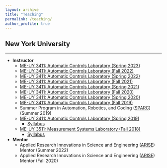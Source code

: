 ```yaml
---
layout: archive
title: "Teaching"
permalink: /teaching/
author_profile: true
---
```


## New York University
---

- **Instructor**
  - [ME-UY 3411: Automatic Controls Laboratory (Spring 2023)](/teaching_backup/2023-Spring-Automatic-Controls-Lab)
  - [ME-UY 3411: Automatic Controls Laboratory (Fall 2022)](/teaching_backup/2022-Fall-Automatic-Controls-Lab)
  - [ME-UY 3411: Automatic Controls Laboratory (Spring 2022)](/teaching_backup/2022-Spring-Automatic-Controls-Lab)
  - [ME-UY 3411: Automatic Controls Laboratory (Fall 2021)](/teaching_backup/2021-Fall-Automatic-Controls-Lab)
  - [ME-UY 3411: Automatic Controls Laboratory (Spring 2021)](/teaching_backup/2021-Spring-Automatic-Controls-Lab)
  - [ME-UY 3411: Automatic Controls Laboratory (Fall 2020)](/teaching_backup/2020-Fall-Automatic-Controls-Lab)
  - [ME-UY 3411: Automatic Controls Laboratory (Spring 2020)](/teaching_backup/2020-Spring-Automatic-Controls-Lab)
  - [ME-UY 3411: Automatic Controls Laboratory (Fall 2019)](/teaching_backup/2019-Fall-Automatic-Controls-Lab)
  - Summer Program in Automation, Robotics, and Coding ([SPARC](https://engineering.nyu.edu/academics/programs/k12-stem-education/sparc)) (Summer 2019)
  - [ME-UY 3411: Automatic Controls Laboratory (Spring 2019)](/teaching_backup/2019-Fall-Automatic-Controls-Lab)
      - [Syllabus](/files/pdf/teaching/automaticControlLab.pdf)
  - [ME-UY 3511: Measurement Systems Laboratory (Fall 2018)](/teaching_backup/2018-Fall-Measurement-Systems-Lab)
      - [Syllabus](/files/pdf/teaching/measurementSystemsLab.pdf)
- **Mentor**
  - Applied Research Innovations in Science and Engineering ([ARISE](https://engineering.nyu.edu/academics/programs/k12-stem-education/arise)) Mentor (Summer 2022)
  - Applied Research Innovations in Science and Engineering ([ARISE](https://engineering.nyu.edu/academics/programs/k12-stem-education/arise)) Mentor (Fall 2020)
